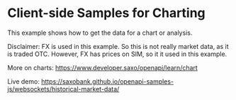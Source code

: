 # Client-side Samples for Charting

This example shows how to get the data for a chart or analysis.

Disclaimer: FX is used in this example. So this is not really market data, as it is traded OTC. However, FX has prices on SIM, so it it used in this example.

More on charts: https://www.developer.saxo/openapi/learn/chart

Live demo: https://saxobank.github.io/openapi-samples-js/websockets/historical-market-data/